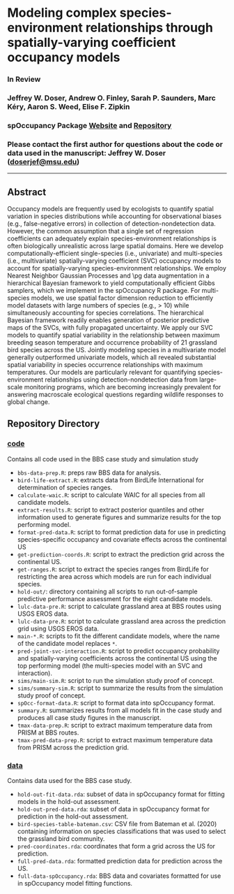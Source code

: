 # Modeling complex species-environment relationships through spatially-varying coefficient occupancy models

### In Review

### Jeffrey W. Doser, Andrew O. Finley, Sarah P. Saunders, Marc K&eacute;ry, Aaron S. Weed, Elise F. Zipkin

### spOccupancy Package [Website](https://www.jeffdoser.com/files/spoccupancy-web/) and [Repository](https://github.com/doserjef/spOccupancy/)

### Please contact the first author for questions about the code or data used in the manuscript: Jeffrey W. Doser (doserjef@msu.edu)

---------------------------------

## Abstract

Occupancy models are frequently used by ecologists to quantify spatial variation in species distributions while accounting for observational biases (e.g., false-negative errors) in collection of detection-nondetection data. However, the common assumption that a single set of regression coefficients can adequately explain species-environment relationships is often biologically unrealistic across large spatial domains. Here we develop computationally-efficient single-species (i.e., univariate) and multi-species (i.e., multivariate) spatially-varying coefficient (SVC) occupancy models to account for spatially-varying species-environment relationships. We employ Nearest Neighbor Gaussian Processes and \pg data augmentation in a hierarchical Bayesian framework to yield computationally efficient Gibbs samplers, which we implement in the spOccupancy R package. For multi-species models, we use spatial factor dimension reduction to efficiently model datasets with large numbers of species (e.g., > 10) while simultaneously accounting for species correlations. The hierarchical Bayesian framework readily enables generation of posterior predictive maps of the SVCs, with fully propagated uncertainty. We apply our SVC models to quantify spatial variability in the relationship between maximum breeding season temperature and occurrence probability of 21 grassland bird species across the US.  Jointly modeling species in a multivariate model generally outperformed univariate models, which all revealed substantial spatial variability in species occurrence relationships with maximum temperatures. Our models are particularly relevant for quantifying species-environment relationships using detection-nondetection data from large-scale monitoring programs, which are becoming increasingly prevalent for answering macroscale ecological questions regarding wildlife responses to global change.

## Repository Directory

### [code](./code)

Contains all code used in the BBS case study and simulation study

+ `bbs-data-prep.R`: preps raw BBS data for analysis.
+ `bird-life-extract.R`: extracts data from BirdLife International for determination of species ranges.
+ `calculate-waic.R`: script to calculate WAIC for all species from all candidate models.
+ `extract-results.R`: script to extract posterior quantiles and other information used to generate figures and summarize results for the top performing model.
+ `format-pred-data.R`: script to format prediction data for use in predicting species-specific occupancy and covariate effects across the continental US
+ `get-prediction-coords.R`: script to extract the prediction grid across the continental US.
+ `get-ranges.R`: script to extract the species ranges from BirdLife for restricting the area across which models are run for each individual species.
+ `hold-out/`: directory containing all scripts to run out-of-sample predictive performance assessment for the eight candidate models.
+ `lulc-data-pre.R`: script to calculate grassland area at BBS routes using USGS EROS data.
+ `lulc-data-pre.R`: script to calculate grassland area across the prediction grid using USGS EROS data.
+ `main-*.R`: scripts to fit the different candidate models, where the name of the candidate model replaces `*`. 
+ `pred-joint-svc-interaction.R`: script to predict occupancy probability and spatially-varying coefficients across the continental US using the top performing model (the multi-species model with an SVC and interaction).
+ `sims/main-sim.R`: script to run the simulation study proof of concept.
+ `sims/summary-sim.R`: script to summarize the results from the simulation study proof of concept.
+ `spOcc-format-data.R`: script to format data into spOccupancy format.
+ `summary.R`: summarizes results from all models fit in the case study and produces all case study figures in the manuscript.
+ `tmax-data-prep.R`: script to extract maximum temperature data from PRISM at BBS routes.
+ `tmax-pred-data-prep.R`: script to extract maximum temperature data from PRISM across the prediction grid.

### [data](./data)

Contains data used for the BBS case study.

+ `hold-out-fit-data.rda`: subset of data in spOccupancy format for fitting models in the hold-out assessment. 
+ `hold-out-pred-data.rda`: subset of data in spOccupancy format for prediction in the hold-out assessment.
+ `bird-species-table-bateman.csv`: CSV file from Bateman et al. (2020) containing information on species classifications that was used to select the grassland bird community.
+ `pred-coordinates.rda`: coordinates that form a grid across the US for prediction.
+ `full-pred-data.rda`: formatted prediction data for prediction across the US.
+ `full-data-spOccupancy.rda`: BBS data and covariates formatted for use in spOccupancy model fitting functions.

